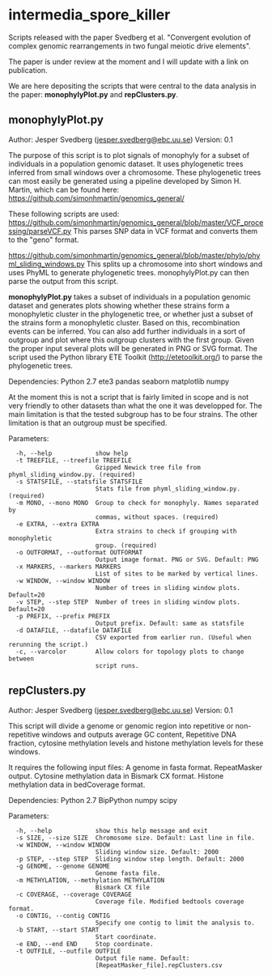 # intermedia_spore_killer
Scripts released with the paper Svedberg et al. "Convergent evolution of complex genomic rearrangements in two fungal meiotic drive elements".

The paper is under review at the moment and I will update with a link on publication.

We are here depositing the scripts that were central to the data analysis in the paper: **monophylyPlot.py** and **repClusters.py**.

## monophylyPlot.py
Author: Jesper Svedberg (jesper.svedberg@ebc.uu.se)
Version: 0.1

The purpose of this script is to plot signals of monophyly for a subset of individuals in a population genomic dataset. It uses phylogenetic trees inferred from small windows over a chromosome. These phylogenetic trees can most easily be generated using a pipeline developed by Simon H. Martin, which can be found here: https://github.com/simonhmartin/genomics_general/

These following scripts are used:
https://github.com/simonhmartin/genomics_general/blob/master/VCF_processing/parseVCF.py
This parses SNP data in VCF format and converts them to the "geno" format.

https://github.com/simonhmartin/genomics_general/blob/master/phylo/phyml_sliding_windows.py
This splits up a chromosome into short windows and uses PhyML to generate phylogenetic trees. monophylyPlot.py can then parse the output from this script.

**monophylyPlot.py** takes a subset of individuals in a population genomic dataset and generates plots showing whether these strains form a monophyletic cluster in the phylogenetic tree, or whether just a subset of the strains form a monophyletic cluster. Based on this, recombination events can be inferred. You can also add further individuals in a sort of outgroup and plot where this outgroup clusters with the first group. Given the proper input several plots will be generated in PNG or SVG format. The script used the Python library ETE Toolkit (http://etetoolkit.org/) to parse the phylogenetic trees.

Dependencies:
Python 2.7
ete3
pandas
seaborn
matplotlib
numpy

At the moment this is not a script that is fairly limited in scope and is not very friendly to other datasets than what the one it was developped for. The main limitation is that the tested subgroup has to be four strains. The other limitation is that an outgroup must be specified.

Parameters:

```
  -h, --help            show help
  -t TREEFILE, --treefile TREEFILE
                        Gzipped Newick tree file from phyml_sliding_window.py. (required)
  -s STATSFILE, --statsfile STATSFILE 
                        Stats file from phyml_sliding_window.py. (required)
  -m MONO, --mono MONO  Group to check for monophyly. Names separated by
                        commas, without spaces. (required)
  -e EXTRA, --extra EXTRA
                        Extra strains to check if grouping with monophyletic
                        group. (required)
  -o OUTFORMAT, --outformat OUTFORMAT
                        Output image format. PNG or SVG. Default: PNG
  -x MARKERS, --markers MARKERS
                        List of sites to be marked by vertical lines.
  -w WINDOW, --window WINDOW
                        Number of trees in sliding window plots. Default=20
  -v STEP, --step STEP  Number of trees in sliding window plots. Default=20
  -p PREFIX, --prefix PREFIX
                        Output prefix. Default: same as statsfile
  -d DATAFILE, --datafile DATAFILE
                        CSV exported from earlier run. (Useful when rerunning the script.)
  -c, --varcolor        Allow colors for topology plots to change between
                        script runs.
```

## repClusters.py
Author: Jesper Svedberg (jesper.svedberg@ebc.uu.se)
Version: 0.1

This script will divide a genome or genomic region into repetitive or non-repetitive windows and outputs average GC content, Repetitive DNA fraction, cytosine methylation levels and histone methylation levels for these windows.

It requires the following input files:
A genome in fasta format.
RepeatMasker output.
Cytosine methylation data in Bismark CX format.
Histone methylation data in bedCoverage format.

Dependencies:
Python 2.7
BipPython
numpy
scipy

Parameters:
```
  -h, --help            show this help message and exit
  -s SIZE, --size SIZE  Chromosome size. Default: Last line in file.
  -w WINDOW, --window WINDOW
                        Sliding window size. Default: 2000
  -p STEP, --step STEP  Sliding window step length. Default: 2000
  -g GENOME, --genome GENOME
                        Genome fasta file.
  -m METHYLATION, --methylation METHYLATION
                        Bismark CX file
  -c COVERAGE, --coverage COVERAGE
                        Coverage file. Modified bedtools coverage format.
  -o CONTIG, --contig CONTIG
                        Specify one contig to limit the analysis to.
  -b START, --start START
                        Start coordinate.
  -e END, --end END     Stop coordinate.
  -t OUTFILE, --outfile OUTFILE
                        Output file name. Default:
                        [RepeatMasker_file].repClusters.csv
```
